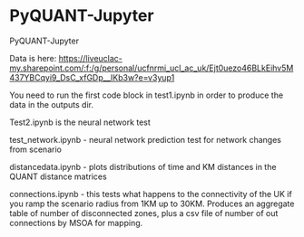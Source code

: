 # PyQUANT-Jupyter
PyQUANT-Jupyter

Data is here:
https://liveuclac-my.sharepoint.com/:f:/g/personal/ucfnrmi_ucl_ac_uk/Ejt0uezo46BLkEihv5M437YBCqyi9_DsC_xfGDp__IKb3w?e=v3yup1

You need to run the first code block in test1.ipynb in order to produce the data in the outputs dir.

Test2.ipynb is the neural network test

test_network.ipynb - neural network prediction test for network changes from scenario

distancedata.ipynb - plots distributions of time and KM distances in the QUANT distance matrices

connections.ipynb - this tests what happens to the connectivity of the UK if you ramp the scenario radius from 1KM up to 30KM.
Produces an aggregate table of number of disconnected zones, plus a csv file of number of out connections by MSOA for mapping.